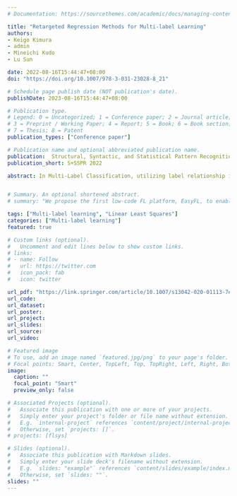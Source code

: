```yaml
---
# Documentation: https://sourcethemes.com/academic/docs/managing-content/

title: "Retargeted Regression Methods for Multi-label Learning"
authors: 
- Keigo Kimura 
- admin
- Mineichi Kudo
- Lu Sun

date: 2022-08-16T15:44:47+08:00
doi: "https://doi.org/10.1007/978-3-031-23028-8_21"

# Schedule page publish date (NOT publication's date).
publishDate: 2023-08-16T15:44:47+08:00

# Publication type.
# Legend: 0 = Uncategorized; 1 = Conference paper; 2 = Journal article;
# 3 = Preprint / Working Paper; 4 = Report; 5 = Book; 6 = Book section;
# 7 = Thesis; 8 = Patent
publication_types: ["Conference paper"]

# Publication name and optional abbreviated publication name.
publication:  Structural, Syntactic, and Statistical Pattern Recognition
publication_short: S+SSPR 2022

abstract: In Multi-Label Classification, utilizing label relationship is a key to improve classification accuracy. Label Space Dimension Reduction or Classifier Chains utilizes the relationship explicitly however those utilization are still limited. In this paper, we propose Retargeted Regression methods for Multi-Label classification by extending Retargeted Linear Least Squares originally proposed for Multi-Class Classification. Retargeted methods not only learn classifiers but also modify targets with margin constraints. Since in Multi-Label Classification, an instance may have more than one label, large margin constraints between all pairs of positive labels and negative labels are introduced. This enables to utilize the label relationship with taking ranking of labels for each instance into consideration. We also propose a simple heuristic to determine a threshold parameter for each instance to earn zero-one classification. On nine benchmark datasets, the proposed method outperformed conventional methods in the sense of instance-wise ranking. In best cases, classification accuracy was improved at on AUC metric.


# Summary. An optional shortened abstract.
# summary: "We propose the first low-code FL platform, EasyFL, to enable users with various levels of expertise to experiment and prototype FL applications with little coding. We achieve this goal while ensuring great flexibility and extensibility for customization by unifying simple API design, modular design, and granular training flow abstraction. Besides, EasyFL expedites distributed training by 1.5x."

tags: ["Multi-label learning", "Linear Least Squares"]
categories: ["Multi-label learning"]
featured: true

# Custom links (optional).
#   Uncomment and edit lines below to show custom links.
# links:
# - name: Follow
#   url: https://twitter.com
#   icon_pack: fab
#   icon: twitter

url_pdf: "https://link.springer.com/article/10.1007/s13042-020-01113-7#citeas"
url_code: 
url_dataset:
url_poster:
url_project:
url_slides:
url_source:
url_video:

# Featured image
# To use, add an image named `featured.jpg/png` to your page's folder. 
# Focal points: Smart, Center, TopLeft, Top, TopRight, Left, Right, BottomLeft, Bottom, BottomRight.
image:
  caption: ""
  focal_point: "Smart"
  preview_only: false

# Associated Projects (optional).
#   Associate this publication with one or more of your projects.
#   Simply enter your project's folder or file name without extension.
#   E.g. `internal-project` references `content/project/internal-project/index.md`.
#   Otherwise, set `projects: []`.
# projects: [flsys]

# Slides (optional).
#   Associate this publication with Markdown slides.
#   Simply enter your slide deck's filename without extension.
#   E.g. `slides: "example"` references `content/slides/example/index.md`.
#   Otherwise, set `slides: ""`.
slides: ""
---
```

